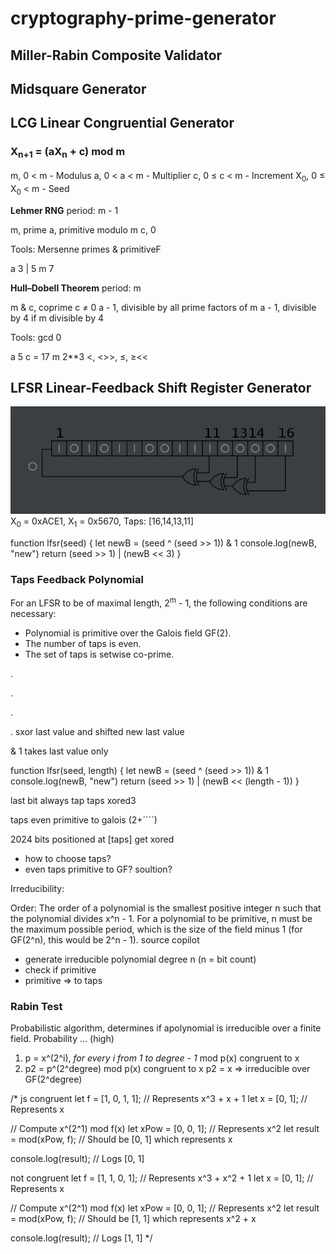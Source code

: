 # cryptography-prime-generator

## **Miller-Rabin** Composite Validator

## **Midsquare** Generator



## **LCG** Linear Congruential Generator

### X<sub>n+1</sub> = (aX<sub>n</sub> + c) mod m  

m, 0 < m - Modulus
a, 0 < a < m - Multiplier
c, 0 ≤ c < m - Increment
X<sub>0</sub>, 0 ≤ X<sub>0</sub> < m - Seed

**Lehmer RNG** period: m - 1

m, prime
a, primitive modulo m
c, 0

Tools: Mersenne primes & primitiveF

a 3 | 5
m 7

**Hull–Dobell Theorem** period: m

m & c, coprime c ≠ 0
a - 1, divisible by all prime factors of m
a - 1, divisible by 4 if m divisible by 4

Tools: gcd 0

a 5
c = 17
m 2**3
<, <>>, ≤, ≥<<

## **LFSR** Linear-Feedback Shift Register Generator
![16-bit LFSR.](/public/16-bit_lfsr.jpg)
X<sub>0</sub> = 0xACE1, X<sub>1</sub> = 0x5670, Taps: [16,14,13,11]

function lfsr(seed) {
    let newB = (seed ^ (seed >> 1)) & 1
    console.log(newB, "new")
    return (seed >> 1) | (newB << 3)
}

### Taps Feedback Polynomial

For an LFSR to be of maximal length, 2<sup>m</sup> - 1, the following conditions are necessary:

- Polynomial is primitive over the Galois field GF(2).
- The number of taps is even.
- The set of taps is setwise co-prime.

.

.

.

.
sxor last value and shifted new last value

& 1 takes last value only

function lfsr(seed, length) {
    let newB = (seed ^ (seed >> 1)) & 1
    console.log(newB, "new")
    return (seed >> 1) | (newB << (length - 1))
}

last bit always tap
taps xored3

taps even
primitive to galois (2+´´´´)

2024
bits positioned at [taps] get xored

- how to choose taps?
- even taps primitive to GF? soultion?

Irreducibility:

Order: The order of a polynomial is the smallest positive integer n such that the polynomial divides x^n - 1. For a polynomial to be primitive, n must be the maximum possible period, which is the size of the field minus 1 (for GF(2^n), this would be 2^n - 1). source copilot

- generate irreducible polynomial degree n (n = bit count)
- check if primitive
- primitive => to taps

### Rabin Test

Probabilistic algorithm, determines if apolynomial is irreducible over a finite field. Probability ... (high)

1. p = x^(2^i), *for every i from 1 to degree - 1* mod p(x) congruent to x
2. p2 = p^(2^degree) mod p(x) congruent to x
p2 = x => irreducible over GF(2^degree)

/*
js
congruent
let f = [1, 0, 1, 1]; // Represents x^3 + x + 1
let x = [0, 1]; // Represents x

// Compute x^(2^1) mod f(x)
let xPow = [0, 0, 1]; // Represents x^2
let result = mod(xPow, f); // Should be [0, 1] which represents x

console.log(result); // Logs [0, 1]

not congruent
let f = [1, 1, 0, 1]; // Represents x^3 + x^2 + 1
let x = [0, 1]; // Represents x

// Compute x^(2^1) mod f(x)
let xPow = [0, 0, 1]; // Represents x^2
let result = mod(xPow, f); // Should be [1, 1] which represents x^2 + x

console.log(result); // Logs [1, 1]
*/